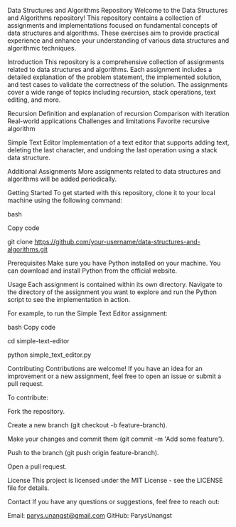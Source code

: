 


Data Structures and Algorithms Repository
Welcome to the Data Structures and Algorithms repository! This repository contains a collection of assignments
and implementations focused on fundamental concepts of data structures and algorithms. These exercises aim to provide 
practical experience and enhance your understanding of various data structures and algorithmic techniques.


Introduction
This repository is a comprehensive collection of assignments related to data structures and algorithms.
Each assignment includes a detailed explanation of the problem statement, the implemented solution, and test
cases to validate the correctness of the solution. The assignments cover a wide range of topics including recursion, stack operations, text editing, and more.


Recursion
  Definition and explanation of recursion
  Comparison with iteration
  Real-world applications
  Challenges and limitations
  Favorite recursive algorithm
  
Simple Text Editor
  Implementation of a text editor that supports adding text, deleting the last character, and undoing the last operation using a stack data structure.

Additional Assignments
  More assignments related to data structures and algorithms will be added periodically.




Getting Started
To get started with this repository, clone it to your local machine using the following command:

bash

Copy code

git clone https://github.com/your-username/data-structures-and-algorithms.git

Prerequisites
Make sure you have Python installed on your machine. You can download and install Python from the official website.

Usage
Each assignment is contained within its own directory. Navigate to the directory of the assignment you want to explore and run the Python script to see the implementation in action.


For example, to run the Simple Text Editor assignment:

bash
Copy code

cd simple-text-editor

python simple_text_editor.py


Contributing
Contributions are welcome! If you have an idea for an improvement or a new assignment, feel free to open an issue or submit a pull request.

To contribute:

Fork the repository.

Create a new branch (git checkout -b feature-branch).

Make your changes and commit them (git commit -m 'Add some feature').

Push to the branch (git push origin feature-branch).

Open a pull request.


License
This project is licensed under the MIT License - see the LICENSE file for details.

Contact
If you have any questions or suggestions, feel free to reach out:

Email: parys.unangst@gmail.com
GitHub: ParysUnangst
